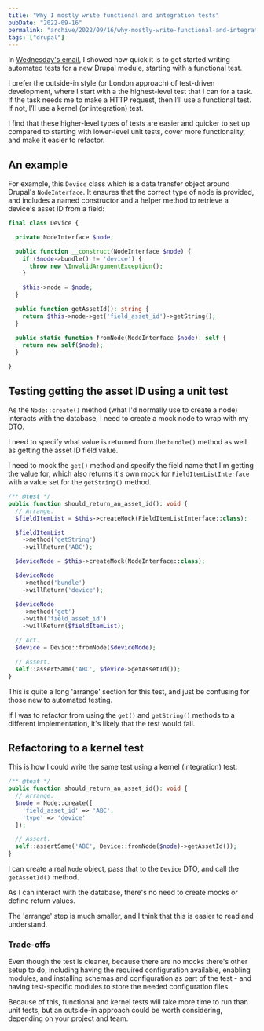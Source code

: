 ```yaml
---
title: "Why I mostly write functional and integration tests"
pubDate: "2022-09-16"
permalink: "archive/2022/09/16/why-mostly-write-functional-and-integration-tests"
tags: ["drupal"]
---
```


In [Wednesday's email]({{site.url}}/archive/2022/09/14/simpletest-drupal-test), I showed how quick it is to get started writing automated tests for a new Drupal module, starting with a functional test.

I prefer the outside-in style (or London approach) of test-driven development, where I start with a the highest-level test that I can for a task. If the task needs me to make a HTTP request, then I’ll use a functional test. If not, I’ll use a kernel (or integration) test.

I find that these higher-level types of tests are easier and quicker to set up compared to starting with lower-level unit tests, cover more functionality, and make it easier to refactor.

## An example

For example, this `Device` class which is a data transfer object around Drupal's `NodeInterface`. It ensures that the correct type of node is provided, and includes a named constructor and a helper method to retrieve a device's asset ID from a field:

```php
final class Device {

  private NodeInterface $node;

  public function __construct(NodeInterface $node) {
    if ($node->bundle() != 'device') {
      throw new \InvalidArgumentException();
    }

    $this->node = $node;
  }

  public function getAssetId(): string {
    return $this->node->get('field_asset_id')->getString();
  }

  public static function fromNode(NodeInterface $node): self {
    return new self($node);
  }

}
```

## Testing getting the asset ID using a unit test

As the `Node::create()` method (what I'd normally use to create a node) interacts with the database, I need to create a mock node to wrap with my DTO.

I need to specify what value is returned from the `bundle()` method as well as getting the asset ID field value.

I need to mock the `get()` method and specify the field name that I'm getting the value for, which also returns it's own mock for `FieldItemListInterface` with a value set for the `getString()` method.

```php
/** @test */
public function should_return_an_asset_id(): void {
  // Arrange.
  $fieldItemList = $this->createMock(FieldItemListInterface::class);

  $fieldItemList
    ->method('getString')
    ->willReturn('ABC');

  $deviceNode = $this->createMock(NodeInterface::class);

  $deviceNode
    ->method('bundle')
    ->willReturn('device');

  $deviceNode
    ->method('get')
    ->with('field_asset_id')
    ->willReturn($fieldItemList);

  // Act.
  $device = Device::fromNode($deviceNode);

  // Assert.
  self::assertSame('ABC', $device->getAssetId());
}
```

This is quite a long 'arrange' section for this test, and just be confusing for those new to automated testing.

If I was to refactor from using the `get()` and `getString()` methods to a different implementation, it's likely that the test would fail.

## Refactoring to a kernel test

This is how I could write the same test using a kernel (integration) test:

```php
/** @test */
public function should_return_an_asset_id(): void {
  // Arrange.
  $node = Node::create([
    'field_asset_id' => 'ABC',
    'type' => 'device'
  ]);

  // Assert.
  self::assertSame('ABC', Device::fromNode($node)->getAssetId());
}
```

I can create a real `Node` object, pass that to the `Device` DTO, and call the `getAssetId()` method.

As I can interact with the database, there's no need to create mocks or define return values.

The 'arrange' step is much smaller, and I think that this is easier to read and understand.

### Trade-offs

Even though the test is cleaner, because there are no mocks there's other setup to do, including having the required configuration available, enabling modules, and installing schemas and configuration as part of the test - and having test-specific modules to store the needed configuration files.

Because of this, functional and kernel tests will take more time to run than unit tests, but an outside-in approach could be worth considering, depending on your project and team.
